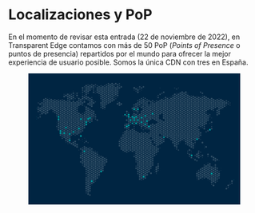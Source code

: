# Localizaciones y PoP

En el momento de revisar esta entrada (22 de noviembre de 2022), en Transparent Edge contamos con más de 50 PoP (_Points of Presence_ o puntos de presencia) repartidos por el mundo para ofrecer la mejor experiencia de usuario posible. Somos la única CDN con tres en España.

<figure><img src="../../../.gitbook/assets/Captura de pantalla 2022-11-22 a las 20.00.09.png" alt=""><figcaption></figcaption></figure>
